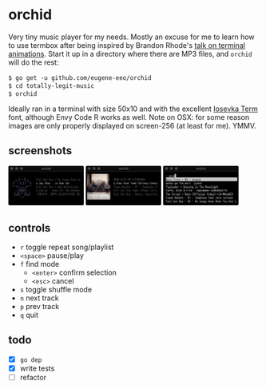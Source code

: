 # orchid

Very tiny music player for my needs. Mostly an excuse for me to learn how
to use termbox after being inspired by Brandon Rhode's [talk on terminal animations](https://www.youtube.com/watch?v=rrMnmLyYjU8).
Start it up in a directory where there are MP3 files, and `orchid` will
do the rest:

    $ go get -u github.com/eugene-eeo/orchid
    $ cd totally-legit-music
    $ orchid

Ideally ran in a terminal with size 50x10 and with the excellent [Iosevka Term](https://github.com/be5invis/Iosevka)
font, although Envy Code R works as well. Note on OSX: for some reason images
are only properly displayed on screen-256 (at least for me). YMMV.

## screenshots

[<img src='./screenshots/demo1.png' width='30%'>]()
[<img src='./screenshots/demo2.png' width='30%'>]()
[<img src='./screenshots/demo3.png' width='30%'>]()

## controls

- `r` toggle repeat song/playlist
- `<space>` pause/play
- `f` find mode
  - `<enter>` confirm selection
  - `<esc>` cancel
- `s` toggle shuffle mode
- `n` next track
- `p` prev track
- `q` quit

## todo

- [x] `go dep`
- [x] write tests
- [ ] refactor
